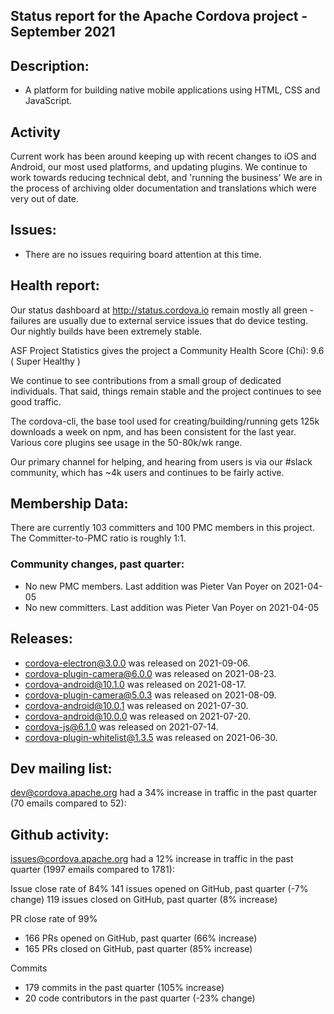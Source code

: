 

## Status report for the Apache Cordova project - September 2021

## Description: 
 - A platform for building native mobile applications using HTML, CSS and JavaScript.
 
## Activity
Current work has been around keeping up with recent changes to iOS and Android, our most used platforms, and updating plugins. We continue to work towards reducing technical debt, and 'running the business'
We are in the process of archiving older documentation and translations which were very out of date.

## Issues: 
  - There are no issues requiring board attention at this time.
   
## Health report: 

Our status dashboard at http://status.cordova.io remain mostly all green - failures are usually due to external service issues that do device testing. Our nightly builds have been extremely stable.

ASF Project Statistics gives the project a Community Health Score (Chi): 9.6 ( Super Healthy )

We continue to see contributions from a small group of dedicated individuals. That said, things remain stable and the project continues to see good traffic.

The cordova-cli, the base tool used for creating/building/running gets 125k downloads a week on npm, and has been consistent for the last year.  Various core plugins see usage in the 50-80k/wk range.

Our primary channel for helping, and hearing from users is via our #slack community, which has ~4k users and continues to be fairly active. 

## Membership Data:
There are currently 103 committers and 100 PMC members in this project.
The Committer-to-PMC ratio is roughly 1:1.

### Community changes, past quarter:

- No new PMC members. Last addition was Pieter Van Poyer on 2021-04-05
- No new committers. Last addition was Pieter Van Poyer on 2021-04-05
   
## Releases: 

- cordova-electron@3.0.0 was released on 2021-09-06.
- cordova-plugin-camera@6.0.0 was released on 2021-08-23.
- cordova-android@10.1.0 was released on 2021-08-17.
- cordova-plugin-camera@5.0.3 was released on 2021-08-09.
- cordova-android@10.0.1 was released on 2021-07-30.
- cordova-android@10.0.0 was released on 2021-07-20.
- cordova-js@6.1.0 was released on 2021-07-14.
- cordova-plugin-whitelist@1.3.5 was released on 2021-06-30.
 
## Dev mailing list:

dev@cordova.apache.org had a 34% increase in traffic in the past quarter (70 emails compared to 52):
 
## Github activity: 

issues@cordova.apache.org had a 12% increase in traffic in the past quarter (1997 emails compared to 1781):

Issue close rate of 84%
141 issues opened on GitHub, past quarter (-7% change)
119 issues closed on GitHub, past quarter (8% increase)

PR close rate of 99%
- 166 PRs opened on GitHub, past quarter (66% increase)
- 165 PRs closed on GitHub, past quarter (85% increase)

Commits
- 179 commits in the past quarter (105% increase)
- 20 code contributors in the past quarter (-23% change)

